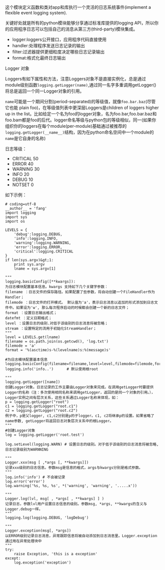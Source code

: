 
这个模块定义函数和类对app和库执行一个灵活的日志系统事件(implement a flexible event logging system).

关键好处就是所有的python模块能够分享通过标准库提供的logging API，所以你的应用程序日志可以包括自己的消息从第三方(third-party)模块集成。


- logger:loggers公开接口，应用程序代码直接使用
- handler:处理程序发送日志记录的输出
- filter:过滤器提供更细粒度决定哪些日志记录输出
- format:格式化最终日志输出

Logger 对象

Loggers有如下属性和方法，注意Loggers对象不是直接实例化，总是通过module级别函数`logging.getLogger(name)`,通过同一名字多重调用getLogger()将总是返回一个同一Logger对象的引用。

`name`可能是一个期间分割(period-separated)的等级值，就像`foo.bar.baz`(尽管它也能 plain foo)，在等级值列表中更深层Loggers是children of loggers higher up in the list。比如给定一个名为foo的logger对象，名为foo.bar,foo.bar.baz和foo.bam都是foo的后代。logger命名等级与python包的等级相似，同一(如果你组织你的loggers在每个module(per-module)基础通过被推荐的`logging.getLogger(__name__)`结构，因为在python命名空间中一个module的`name`是它自身的名称)

日志等级：

- CRITICAL    	50
- ERROR   		40
- WARNING 		30
- INFO    		20
- DEBUG   		10
- NOTSET  		0


如下示例：

	# coding=utf-8
	__author__ = 'fang'
	import logging
	import sys
	import os

	LEVELS = {
	    'debug':logging.DEBUG,
	    'info':logging.INFO,
	    'warning':logging.WARNING,
	    'error':logging.ERROR,
	    'critical':logging.CRITICAL
	}
	if len(sys.argv)&gt;1:
	    print sys.argv
	    lname = sys.argv[1]

	"""
	logging.basicConfig([**kwargs]):
	为日志模块配置基本信息。kwargs 支持如下几个关键字参数：
	filename ：日志文件的保存路径。如果配置了些参数，将自动创建一个FileHandler作为Handler；
	filemode ：日志文件的打开模式。 默认值为'a'，表示日志消息以追加的形式添加到日志文件中。如果设为'w', 那么每次程序启动的时候都会创建一个新的日志文件；
	format ：设置日志输出格式；
	datefmt ：定义日期格式；
	level ：设置日志的级别.对低于该级别的日志消息将被忽略；
	stream ：设置特定的流用于初始化StreamHandler；
	"""
	level = LEVELS.get(lname)
	filename = os.path.join(os.getcwd(), 'log.txt')
	filemode = 'a'
	format = '%(asctime)s-%(levelname)s:%(message)s'

	#为日志模块配置基本信息
	logging.basicConfig(filename=filename,level=level,filemode=filemode,format=format)
	logging.info('info..')      # 默认使用根root

	"""
	logging.getLogger([name])
	创建Logger对象。日志记录的工作主要由Logger对象来完成。在调用getLogger时要提供Logger的名称（注：多次使用相同名称来调用getLogger，返回的是同一个对象的引用。），Logger实例之间有层次关系，这些关系通过Logger名称来体现，如：
	p = logging.getLogger("root")
	c1 = logging.getLogger("root.c1")
	c2 = logging.getLogger("root.c2")
	例子中，p是父logger, c1,c2分别是p的子logger。c1, c2将继承p的设置。如果省略了name参数, getLogger将返回日志对象层次关系中的根Logger。
	"""
	#创建Logger对象
	log = logging.getLogger('root.test')

	log.setLevel(logging.WARN) # 设置日志的级别。对于低于该级别的日志消息将被忽略,日志记录级别为WARNNING

	"""
	Logger.xxx(msg [ ,*args [, **kwargs]])
	记录xxx级别的日志信息。参数msg是信息的格式，args与kwargs分别是格式参数。
	"""
	log.info('info') # 不会被记录
	log.error('error')
	log.warning('%s, %s, %s', *('warning', 'warning', '.....x'))

	"""
	Logger.log(lvl, msg[ , *args[ , **kwargs] ] )
	记录日志，参数lvl用户设置日志信息的级别。参数msg, *args, **kwargs的含义与Logger.debug一样。
	"""
	logging.log(logging.DEBUG, 'logDebug')

	"""
	Logger.exception(msg[, *args])
	以ERROR级别记录日志消息，异常跟踪信息将被自动添加到日志消息里。Logger.exception通过用在异常处理块中
	"""
	try:
	    raise Exception, 'this is a exception'
	except:
	    log.exception('exception')
